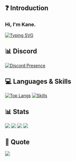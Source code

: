 ## ❓ Introduction

### Hi, I'm Kane.

[![Typing SVG](https://readme-typing-svg.herokuapp.com?duration=7000&lines=FiveM+Developer)](https://github.com/AwayFromKane)

## 📊 Discord
[![Discord Presence](https://lanyard.cnrad.dev/api/212192520141144064?theme=dark)](https://discord.com/users/212192520141144064)
## 💻 Languages & Skills
[![Top Langs](https://github-readme-stats.vercel.app/api/top-langs/?username=AwayFromKane&layout=compact)](https://github.com/AwayFromKane)
[![Skills](https://skillicons.dev/icons?i=html,css,js,ts,php,nodejs,mongodb,mysql,md,lua,git,jquery,nginx,vscode&theme=dark)](https://github.com/AwayFromKane)

## 📊 Stats

[![](https://img.shields.io/github/followers/awayfromkane?style=for-the-badge)](https://github.com/AwayFromKane)
[![](https://komarev.com/ghpvc/?username=awayfromkane&color=blue&style=for-the-badge)](https://github.com/AwayFromKane)
[![](https://img.shields.io/youtube/channel/subscribers/UCaE1me_eiSmYH_A7HHJraVA?style=for-the-badge)](https://github.com/AwayFromKane)
[![](https://img.shields.io/youtube/channel/views/UCaE1me_eiSmYH_A7HHJraVA?style=for-the-badge)](https://github.com/AwayFromKane)

## 📃 Quote

<p align="left">
  <img src="https://quotes-github-readme.vercel.app/api?type=horizontal&theme=light)]"  
</p>
